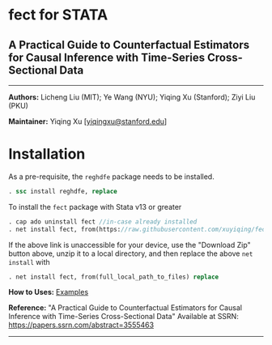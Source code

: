 # fect for STATA

## A Practical Guide to Counterfactual Estimators for Causal Inference with Time-Series Cross-Sectional Data

---

**Authors:** Licheng Liu (MIT); Ye Wang (NYU); Yiqing Xu (Stanford); Ziyi Liu (PKU)

**Maintainer:** Yiqing Xu [<yiqingxu@stanford.edu>]  

Installation
=======

As a pre-requisite, the `reghdfe` package needs to be installed. 

```Stata
. ssc install reghdfe, replace
```

To install the `fect` package with Stata v13 or greater

```Stata
. cap ado uninstall fect //in-case already installed
. net install fect, from(https://raw.githubusercontent.com/xuyiqing/fect_stata/master/) replace
```

If the above link is unaccessible for your device, use the "Download Zip" button above, unzip it to a local directory, and then replace the above `net install` with

```Stata
. net install fect, from(full_local_path_to_files) replace
```

**How to Uses:** [Examples](http://yiqingxu.org/software/fect/stata/fect_md.html)

**Reference:** "A Practical Guide to Counterfactual Estimators for Causal Inference with Time-Series Cross-Sectional Data" Available at SSRN: https://papers.ssrn.com/abstract=3555463

---

